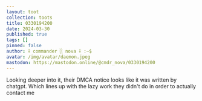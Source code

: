 ```yaml
---
layout: toot
collection: toots
title: 0330194200
date: 2024-03-30
published: true
tags: []
pinned: false
author: ⸸ commander ░ nova ⸸ :~$
avatar: /img/avatar/daemon.jpeg
mastodon: https://mastodon.online/@cmdr_nova/0330194200
---
```


Looking deeper into it, their DMCA notice looks like it was written by chatgpt. Which lines up with the lazy work they didn't do in order to actually contact me
